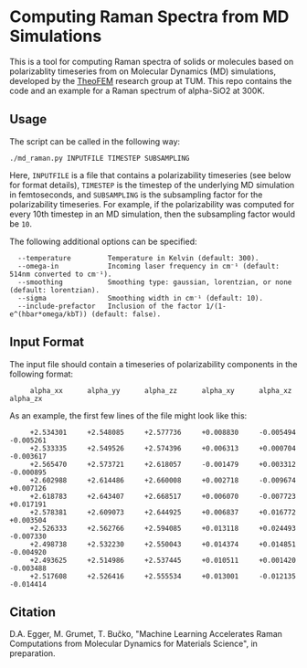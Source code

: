 # Computing Raman Spectra from MD Simulations

This is a tool for computing Raman spectra of solids or molecules based on polarizablity timeseries from on Molecular Dynamics (MD) simulations, developed by the [TheoFEM](https://theofem.de/) research group at TUM.
This repo contains the code and an example for a Raman spectrum of alpha-SiO2 at 300K.

## Usage

The script can be called in the following way:

```
./md_raman.py INPUTFILE TIMESTEP SUBSAMPLING
```

Here, `INPUTFILE` is a file that contains a polarizability timeseries (see below for format details), `TIMESTEP` is the timestep of the underlying MD simulation in femtoseconds, and `SUBSAMPLING` is the subsampling factor for the polarizability timeseries.
For example, if the polarizability was computed for every 10th timestep in an MD simulation, then the subsampling factor would be `10`.

The following additional options can be specified:

```
  --temperature         Temperature in Kelvin (default: 300).
  --omega-in            Incoming laser frequency in cm⁻¹ (default: 514nm converted to cm⁻¹).
  --smoothing           Smoothing type: gaussian, lorentzian, or none (default: lorentzian).
  --sigma               Smoothing width in cm⁻¹ (default: 10).
  --include-prefactor   Inclusion of the factor 1/(1-e^(hbar*omega/kbT)) (default: false).
```

## Input Format

The input file should contain a timeseries of polarizability components in the following format:

```
     alpha_xx      alpha_yy      alpha_zz      alpha_xy      alpha_xz      alpha_zx
```

As an example, the first few lines of the file might look like this:

```
     +2.534301     +2.548085     +2.577736     +0.008830     -0.005494     -0.005261
     +2.533335     +2.549526     +2.574396     +0.006313     +0.000704     -0.003617
     +2.565470     +2.573721     +2.618057     -0.001479     +0.003312     -0.000895
     +2.602988     +2.614486     +2.660008     +0.002718     -0.009674     +0.007126
     +2.618783     +2.643407     +2.668517     +0.006070     -0.007723     +0.017191
     +2.578381     +2.609073     +2.644925     +0.006837     +0.016772     +0.003504
     +2.526333     +2.562766     +2.594085     +0.013118     +0.024493     -0.007330
     +2.498738     +2.532230     +2.550043     +0.014374     +0.014851     -0.004920
     +2.493625     +2.514986     +2.537445     +0.010511     +0.001420     -0.003488
     +2.517608     +2.526416     +2.555534     +0.013001     -0.012135     -0.014414
```

## Citation

D.A. Egger, M. Grumet, T. Bučko, "Machine Learning Accelerates Raman Computations from Molecular Dynamics for Materials Science", in preparation.
